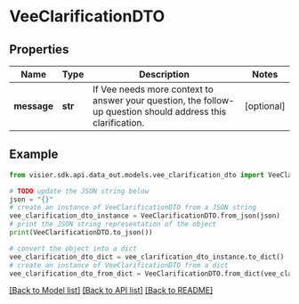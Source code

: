 # VeeClarificationDTO


## Properties

Name | Type | Description | Notes
------------ | ------------- | ------------- | -------------
**message** | **str** | If Vee needs more context to answer your question, the follow-up question should address this clarification. | [optional] 

## Example

```python
from visier.sdk.api.data_out.models.vee_clarification_dto import VeeClarificationDTO

# TODO update the JSON string below
json = "{}"
# create an instance of VeeClarificationDTO from a JSON string
vee_clarification_dto_instance = VeeClarificationDTO.from_json(json)
# print the JSON string representation of the object
print(VeeClarificationDTO.to_json())

# convert the object into a dict
vee_clarification_dto_dict = vee_clarification_dto_instance.to_dict()
# create an instance of VeeClarificationDTO from a dict
vee_clarification_dto_from_dict = VeeClarificationDTO.from_dict(vee_clarification_dto_dict)
```
[[Back to Model list]](../README.md#documentation-for-models) [[Back to API list]](../README.md#documentation-for-api-endpoints) [[Back to README]](../README.md)


